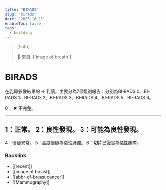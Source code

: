 ```yaml
---
title: "BIRADS"
slug: "birads"
date: "2023-10-16"
enableToc: false
tags:
  - building
---
```


> [!info]
>
> 🌱 來自: [[image of breath]]

# BIRADS

在乳房影像結果的 → 判讀，主要分為7個類別報告：分別為BI-RADS 0、BI-RADS 1、BI-RADS 2、BI-RADS 3、BI-RADS 4、BI-RADS 5、BI-RADS 6。

0： ✖ 不完整。

---
1：正常。
2：良性發現。
3：可能為良性發現。
---
4：懷疑異常。
5：高度懷疑為惡性腫瘤。
6：**切片**已證實為惡性腫瘤。

### Backlink

- [[recent]]
- [[image of breast]]
- [[abbr-of-breast cancer]]
- [[Mammography]]
